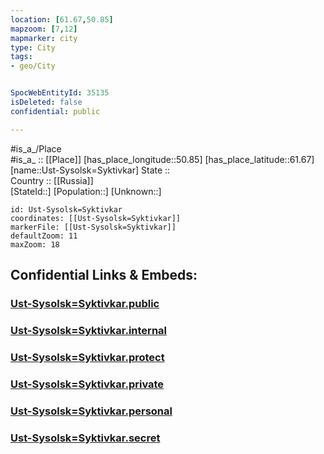 ```yaml
---
location: [61.67,50.85] 
mapzoom: [7,12] 
mapmarker: city 
type: City
tags:
- geo/City


SpocWebEntityId: 35135
isDeleted: false
confidential: public

---
```

#is_a_/Place  
#is_a_ :: [[Place]] 
[has_place_longitude::50.85] 
[has_place_latitude::61.67] 
[name::Ust-Sysolsk=Syktivkar] 
State ::  
Country :: [[Russia]]  
[StateId::] 
[Population::] 
[Unknown::] 


```leaflet
id: Ust-Sysolsk=Syktivkar
coordinates: [[Ust-Sysolsk=Syktivkar]] 
markerFile: [[Ust-Sysolsk=Syktivkar]] 
defaultZoom: 11 
maxZoom: 18
```


## Confidential Links & Embeds: 

### [Ust-Sysolsk=Syktivkar.public](/_public/\Earth\Continent\Europe\Europe~East\Russia\Russia~NorthWest\Komi~Republic\CityUst-Sysolsk=Syktivkar.public.md) 

### [Ust-Sysolsk=Syktivkar.internal](/_internal/\Earth\Continent\Europe\Europe~East\Russia\Russia~NorthWest\Komi~Republic\CityUst-Sysolsk=Syktivkar.internal.md) 

### [Ust-Sysolsk=Syktivkar.protect](/_protect/\Earth\Continent\Europe\Europe~East\Russia\Russia~NorthWest\Komi~Republic\CityUst-Sysolsk=Syktivkar.protect.md) 

### [Ust-Sysolsk=Syktivkar.private](/_private/\Earth\Continent\Europe\Europe~East\Russia\Russia~NorthWest\Komi~Republic\CityUst-Sysolsk=Syktivkar.private.md) 

### [Ust-Sysolsk=Syktivkar.personal](/_personal/\Earth\Continent\Europe\Europe~East\Russia\Russia~NorthWest\Komi~Republic\CityUst-Sysolsk=Syktivkar.personal.md) 

### [Ust-Sysolsk=Syktivkar.secret](/_secret/\Earth\Continent\Europe\Europe~East\Russia\Russia~NorthWest\Komi~Republic\CityUst-Sysolsk=Syktivkar.secret.md)

